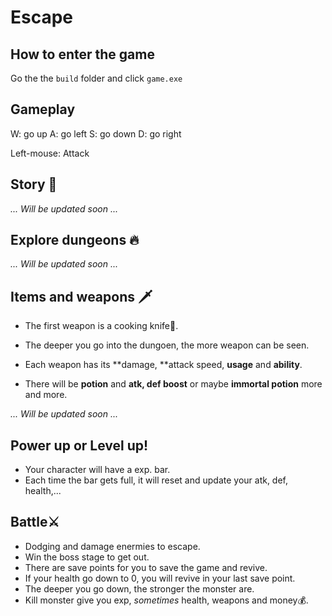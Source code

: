 # Escape

## How to enter the game
Go the the `build` folder and click `game.exe`

## Gameplay 

W: go up
A: go left
S: go down
D: go right

Left-mouse: Attack

## Story 🧾

*... Will be updated soon ...*

## Explore dungeons 🔥

*... Will be updated soon ...*

## Items and weapons 🗡

- The first weapon is a cooking knife🔪.
- The deeper you go into the dungoen, the more weapon can be seen.
- Each weapon has its **damage, **attack speed, **usage** and **ability**. 

- There will be **potion** and **atk, def boost** or maybe **immortal potion** more and more.

*... Will be updated soon ...*

## Power up or Level up!

- Your character will have a exp. bar.
- Each time the bar gets full, it will reset and update your atk, def, health,...

## Battle⚔

- Dodging and damage enermies to escape.
- Win the boss stage to get out.
- There are save points for you to save the game and revive.
- If your health go down to 0, you will revive in your last save point.
- The deeper you go down, the stronger the monster are.
- Kill monster give you exp, *sometimes* health, weapons and money💰. 
